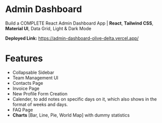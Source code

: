 # Admin Dashboard

Build a COMPLETE React Admin Dashboard App | **React**, **Tailwind CSS**, **Material UI**, Data Grid, Light & Dark Mode

**Deployed Link:** https://admin-dashboard-olive-delta.vercel.app/

# Features
- Collapsable Sidebar
- Team Management UI
- Contacts Page
- Invoice Page
- New Profile Form Creation
- Calender, to add notes on specific days on it, which also shows in the format of weeks and days.
- FAQ Page
- **Charts** [Bar, Line, Pie, World Map] with dummy statistics

